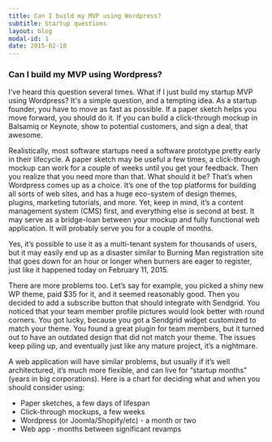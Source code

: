 ```yaml
---
title: Can I build my MVP using Wordpress?
subtitle: Startup questions
layout: blog
modal-id: 1
date: 2015-02-10
---
```


### Can I build my MVP using Wordpress?

I’ve heard this question several times. What if I just build my startup MVP using Wordpress? It's a simple question, and a tempting idea. As a startup founder, you have to move as fast as possible. If a paper sketch helps you move forward, you should do it. If you can build a click-through mockup in Balsamiq or Keynote, show to potential customers, and sign a deal, that awesome. 

Realistically, most software startups need a software prototype pretty early in their lifecycle. A paper sketch may be useful a few times, a click-through mockup can work for a couple of weeks until you get your feedback. Then you realize that you need more than that. What should it be? That’s when Wordpress comes up as a choice. It’s one of the top platforms for building all sorts of web sites, and has a huge eco-system of design themes, plugins, marketing tutorials, and more. Yet, keep in mind, it’s a content management system (CMS) first, and everything else is second at best. It may serve as a bridge-loan between your mockup and fully functional web application. It will probably serve you for a couple of months.

Yes, it’s possible to use it as a multi-tenant system for thousands of users, but it may easily end up as a disaster similar to Burning Man registration site that goes down for an hour or longer when burners are eager to register, just like it happened today on February 11, 2015. 

There are more problems too. Let’s say for example, you picked a shiny new WP theme, paid $35 for it, and it seemed reasonably good. Then you decided to add a subscribe button that should integrate with Sendgrid. You noticed that your team member profile pictures would look better with round corners. You got lucky, because you got a Sendgrid widget customized to match your theme. You found a great plugin for team members, but it turned out to have an outdated design that did not match your theme. The issues keep piling up, and eventually just like any mature project, it’s a nightmare. 

A web application will have similar problems, but usually if it’s well architectured, it’s much more flexible, and can live for “startup months” (years in big corporations). Here is a chart for deciding what and when you should consider using:

* Paper sketches, a few days of lifespan
* Click-through mockups, a few weeks
* Wordpress (or Joomla/Shopify/etc) - a month or two
* Web app - months between significant revamps